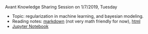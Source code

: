 Avant Knowledge Sharing Session on 1/7/2019, Tuesday
- Topic: regularization in machine learning, and bayesian modeling.
- Reading notes: [markdown](notes.md) (not very math friendly for now), [html](https://htmlpreview.github.io/?https://github.com/Roger-Li/ds-ml-post/blob/knowledge_share_regularization/Avant_Knowledge_Sharing/regularization/notes.html)
- [Jupyter Notebook](regularization_and_bayesian.ipynb)
